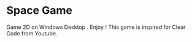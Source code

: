 # Space Game
Game 2D on Windows Desktop . Enjoy ! This game is inspired for Clear Code from Youtube.

